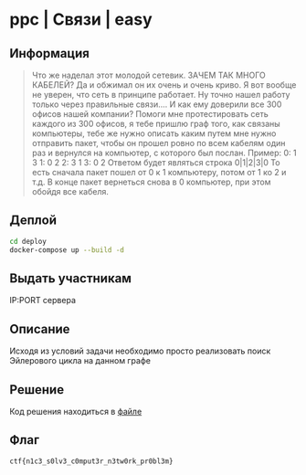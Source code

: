 # ppc | Связи | easy

## Информация
> Что же наделал этот молодой сетевик. ЗАЧЕМ ТАК МНОГО КАБЕЛЕЙ? Да и обжимал он их очень и очень криво. Я вот вообще не уверен, что сеть в принципе работает. Ну точно нашел работу только через правильные связи.... И как ему доверили все 300 офисов нашей компании?
Помоги мне протестировать сеть каждого из 300 офисов, я тебе пришлю граф того, как связаны компьютеры, тебе же нужно описать каким путем мне нужно отправить пакет, чтобы он прошел ровно по всем кабелям один раз и вернулся на компьютер, с которого был послан.
Пример:
0: 1 3
1: 0 2
2: 3 1
3: 0 2
Ответом будет являться строка 0|1|2|3|0
То есть сначала пакет пошел от 0 к 1 компьютеру, потом от 1 ко 2 и т.д. В конце пакет вернеться снова в 0 компьютер, при этом обойдя все кабеля.

## Деплой
```bash
cd deploy
docker-compose up --build -d
```

## Выдать участникам
IP:PORT сервера

## Описание
Исходя из условий задачи необходимо просто реализовать поиск Эйлерового цикла на данном графе

## Решение
Код решения находиться в [файле](solve/solve.py)

## Флаг

`ctf{n1c3_s0lv3_c0mput3r_n3tw0rk_pr0bl3m}`